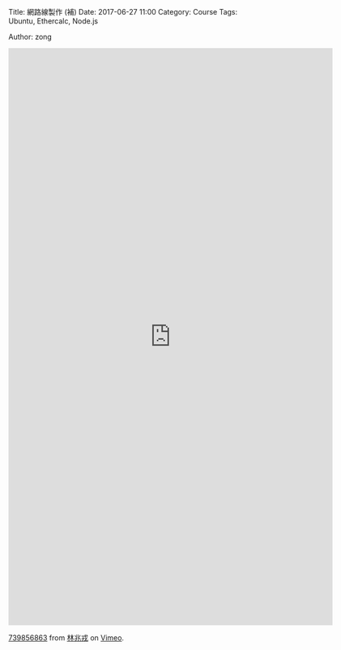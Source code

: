 Title: 網路線製作 (補)
Date: 2017-06-27 11:00
Category: Course
Tags: Ubuntu, Ethercalc, Node.js

Author: zong

<iframe src="https://player.vimeo.com/video/223250118" width="640" height="1138" frameborder="0" webkitallowfullscreen mozallowfullscreen allowfullscreen></iframe>
<p><a href="https://vimeo.com/223250118">739856863</a> from <a href="https://vimeo.com/user65942712">林兆戎</a> on <a href="https://vimeo.com">Vimeo</a>.</p>